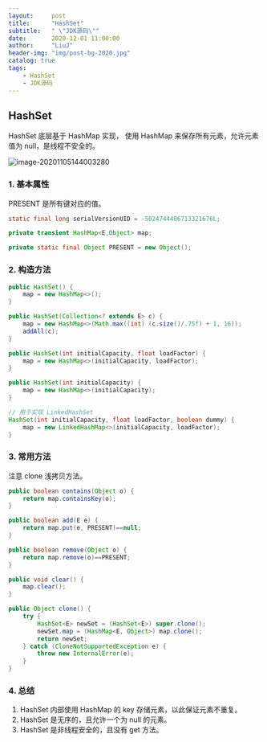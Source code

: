 ```yaml
---
layout:     post
title:      "HashSet"
subtitle:   " \"JDK源码\""
date:       2020-12-01 11:00:00
author:     "LiuJ"
header-img: "img/post-bg-2020.jpg"
catalog: true
tags:
    - HashSet
    - JDK源码
---
```


## HashSet 

HashSet 底层基于 HashMap 实现， 使用 HashMap 来保存所有元素，允许元素值为 null，是线程不安全的。

![image-20201105144003280](C:\Users\LiuJie\AppData\Roaming\Typora\typora-user-images\image-20201105144003280.png)

### 1. 基本属性

PRESENT 是所有键对应的值。

```java
static final long serialVersionUID = -5024744406713321676L;

private transient HashMap<E,Object> map;

private static final Object PRESENT = new Object();
```

### 2. 构造方法

```java
public HashSet() {
    map = new HashMap<>();
}

public HashSet(Collection<? extends E> c) {
    map = new HashMap<>(Math.max((int) (c.size()/.75f) + 1, 16));
    addAll(c);
}

public HashSet(int initialCapacity, float loadFactor) {
    map = new HashMap<>(initialCapacity, loadFactor);
}

public HashSet(int initialCapacity) {
    map = new HashMap<>(initialCapacity);
}

// 用于实现 LinkedHashSet
HashSet(int initialCapacity, float loadFactor, boolean dummy) {
    map = new LinkedHashMap<>(initialCapacity, loadFactor);
}
```

### 3. 常用方法

注意 clone 浅拷贝方法。

```java
public boolean contains(Object o) {
    return map.containsKey(o);
}

public boolean add(E e) {
    return map.put(e, PRESENT)==null;
}

public boolean remove(Object o) {
    return map.remove(o)==PRESENT;
}

public void clear() {
    map.clear();
}

public Object clone() {
    try {
        HashSet<E> newSet = (HashSet<E>) super.clone();
        newSet.map = (HashMap<E, Object>) map.clone();
        return newSet;
    } catch (CloneNotSupportedException e) {
        throw new InternalError(e);
    }
}
```

### 4. 总结

1. HashSet 内部使用 HashMap 的 key 存储元素，以此保证元素不重复。
2. HashSet 是无序的，且允许一个为 null 的元素。
3. HashSet 是非线程安全的，且没有 get 方法。
